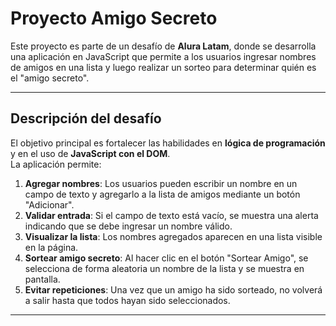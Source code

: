 # Proyecto Amigo Secreto

Este proyecto es parte de un desafío de **Alura Latam**, donde se desarrolla una aplicación en JavaScript que permite a los usuarios ingresar nombres de amigos en una lista y luego realizar un sorteo para determinar quién es el "amigo secreto".

---

## Descripción del desafío
El objetivo principal es fortalecer las habilidades en **lógica de programación** y en el uso de **JavaScript con el DOM**.  
La aplicación permite:

1. **Agregar nombres**: Los usuarios pueden escribir un nombre en un campo de texto y agregarlo a la lista de amigos mediante un botón "Adicionar".
2. **Validar entrada**: Si el campo de texto está vacío, se muestra una alerta indicando que se debe ingresar un nombre válido.
3. **Visualizar la lista**: Los nombres agregados aparecen en una lista visible en la página.
4. **Sortear amigo secreto**: Al hacer clic en el botón "Sortear Amigo", se selecciona de forma aleatoria un nombre de la lista y se muestra en pantalla.
5. **Evitar repeticiones**: Una vez que un amigo ha sido sorteado, no volverá a salir hasta que todos hayan sido seleccionados.

---
